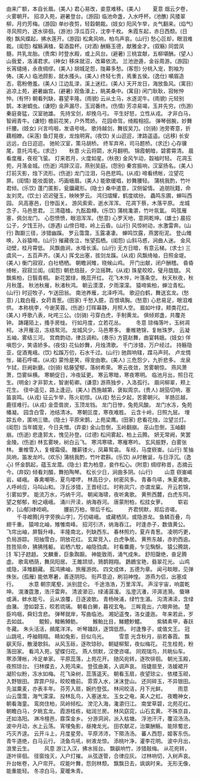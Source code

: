 <!-- { "loadSidebar": true } -->
由来广额，本自长眉。(美人)
君心易改，妾意难移。(美人)
　　夏意
烟云夕卷，火雾朝开。
招凉入苑，避暑登台。(游园)
临池命盏，入水呼杯。(池醮)
风捼翠柳，月灼芳梅。(游园)
单纱夜剪，轻縠朝裁。(妓女)
阳风乍举，炎气翻来。(焰气)
寻风照灼，逐水徘徊。(游池)
浮瓜百只，沈李千枚。
朱霞东起，赤日西颓。(日晚)
飘风蝶起，拂水莲开。(游园)
松禽风响，柏鸟声哀。(山行)
愁心叵却，眼泪难裁。(闺怨)
榴觞满榼，菊酒盈杯。(对酒)
酬觞玉德，献雅金才。(叙觞)
同尝凤髓，共乳龙胎。(贵席)
时登水殿，或上风台。(避暑)
三桃宜献，五柳堪酬。(望人)
山我爱，洛浦君求。(神女)
移床就沼，改幕依流。
兰池逊遁，金谷周游。(游园)
长宵缱绻，永夜绸缪。(美人)
胡城足怨，陇幕多愁。(客怨)
分桃入宠，割袖为俦。(美人)
临池顾影，就水搔头。(美人)
终轻七贵，焉重五侯。(逸仕)
嚬眉造态，雹粉倦羞。(美人)
江边乱渌，溪上迷红。(美人)
天开龙日，海放鱼风。(寓目)
追凉上苑，避暑幽宫。(避暑)
观鱼濠上，眺美桑中。(寓目)
闲门耿耿，寂帐忡忡。(有怀)
朝看列缺，暮望丰隆。(雨貌)
云从土马，水逐泥牛。(雨貌)
元轻别鹊，本谢蜩虫。(谦短)
金声漏尽，玉润番终。(伤情)
芳凉易竭，玉井先穷。(伤游)
秦庭奋猛，汉室驰雄。
先持宝剑，却挽乌弓。
平生好怒，立性从戎。
才非白马，智阙青牛。(谦短)
檐前花笑，户外莺娇。
花园命驾，绮殿相招。
弹琴弱腕，妙舞纤腰。(妓女)
兴言呜咽，发语号咷。
歌持越剑，舞拔吴刀。(剑骑)
池旁寄意，折藕相嫽。(采莲)
鱼灯晃夜，龙烛明宵。(夜饮)
关山迢迢，津路遥遥。(远移)
长安远远，白日迢迢。
驰轮汉室，策马胡桥。
终军弃帛，司马题桥。(求迁)
心存骥尾，意托鸿毛。(求迁)
　　秋意
火云将閟，水月翻明。
锦霞朝暗，碧雾霄清。
晨看度雁，夜视飞萤。
灯来若月，火度如星。(秋夜)
金风乍动，縠袖时轻。
花凋玉苑，月落金城。(伤逝)
鸿辞汉沼，燕别吴庭。(怨别)
秦宫振响，汉室扬名。(美人)
灯前灭影，烛下流形。(伤逝)
龙门泣泪，马邑悲鸣。(从戎)
啼看绣帐，泣望花屏。(闺情)
能妆面貌，巧画蛾眉。(美人)
能歌缓唱，妙舞腰轻。
蒲桃我酌，竹叶君倾。(乐饮)
蓬门匿影，瓮牖藏形。(隐士)
桑中遣意，汉侧留情。
追朋阮籍，命友刘灵。(饮士)
迟迟璧玉，映映罗云。
鸿归熠耀，鹤度缤纷。
蟲鸣东圃，蝉叫西园。
风高塞邑，日惨函关。
游风索索，逝水浑浑。
花凋下蔡，木落平原。
龙城念子，马邑思君。
三清蕴榼，九酝盈樽。(乐饮)
蒲桃瀺灂，竹叶氛氲。
鸣弦雁塞，佩剑龙门。
心怨愤愤，眼泪浑浑。(愁意)
心罗天地，意网乾坤。(雄士)
晨招公子，夕饯王孙。(游遇)
山傍日暗，岭上云昏。(山行)
风惊树动，水激雷奔。(山行)
踟蹰三径，涉猎幽蹊。
罗云霭霭，玉露凄凄。
蝉鸣饮露，燕罢衔泥。
登山雉唤，入谷猿啼。(山行)
摧藏夜泣，怅望孤栖。(闺怨)
山斜马惑，涧曲人迷。
金风动壁，桂月霄低。
风飘曲涧，水噎长溪。(山行)
无方日暗，有意云梯。(求士)
三虞风一，五百声齐。(美人)
挥戈出塞，拔剑龙蹊。(从戎)
风飘绮袖，日照金堤。(美人)
衡门寂寂，白社栖栖。
朝瞻涧雉，晓候山鸡。
开门出献，闭户酬稽。
昏昏绮帐，寂寂兰闺。(闺怨)
朝悲焙鼓，夕泣摇鞞。(从戎)
珠星皎皎，璧月胧胧。
风飘紫柏，日翳青桐。
新花罢绿，晚蕊开红。
花飞木悴，叶落条空。
秋天秋夜，秋月秋蓬。
秋池秋雁，秋渚秋鸿。
朝云漠漠，夕雨濛濛。
猿啼紫柏，蝉泣青松。(山行)
时迎牧子，乍送田翁。
南池养雁，北泽呼鸿。
歌迎白鹤，舞送玄龙。(愁意)
儿栽白薤，女莳青葱。(田家)
千愁入臆，百恨填胸。(愁意)
心悲易足，眼泪难供。
本称桃李，今谢芙蓉。(伤逝)
灯晖幕静，月照人空。
眉如叶绿，颊类花红。(美人)
呼歌八表，叱咤三公。(剑骑)
弓穿白虎，手制黄龙。
俱倾郑盏，共覆尧钟。
踌躇陌上，搔手房栊。
行如月度，立若花丛。
　　冬意
琼梅落叶，玉树凋柯。
冰开雁沼，冻结鸳河。
龙城风少，马邑寒多。
重帷艳锦，复帐珠罗。
云凝五岫，雾结三河。
宫商韵动，律吕调和。(奏乐)
方筵赵舞，曲宴韩娥。(妓女)
佯嗔怨少，笑语娇多。(夜伎)
花仙妙舞，月烛清歌。
千门涉猎，万户经过。
持觞隐亚，促酒嵬峨。(饮)
松蹊万仞，石水千过。(山行)
驰舆响辖，蹀马声珂。
卢龙惆怅，碣石呼嗟。(从戎)
蒙怜是笑，得宠由歌。(美人)
三危怨少，九折悲多。
龙泉乍拭，巨阙新磨。(剑骑)
枯藤望郁，落树希荣。
寒云夜敛，苦雾朝惊。
燕风萧萧，岱雾纵横。
寒朝促日，冷夜延更。
寒云寒暗，寒夜寒明。
临池月出，照日花生。(明金)
才非郭太，智谢荀卿。(谦意)
游燕独步，入洛孤行。
眉间柳翠，颊上花生。
径中遥见，路上逢迎。(美人)
西施越第，褒姒周京。(贵人)
胡笳切响，塞笛哀鸣。(从戎)
征云乍举，陈火初惊。(从戎)
愁云夕起，苦雾朝兴。
羊肠叵越，鹿径难行。(从戎)
金壶兽炭，玉顶龙铛。
龙门日惨，兔苑风酸。
龙门水冻，兔苑幡凝。
园含白雪，池结清冰。
寒朝叵度，寒夜难胜。
云含十岭，日照九层。
埋踪五命，匿响三徵。(隐士)
平原宋鹊，上苑梁鹰。(田家)
悲看花烛，泣望兰灯。(闺怨)
当年婿宠，今日夫憎。(弃妾)
金山忽倒，玉岭翻崩。
巫山忽倒，玉岫翻崩。(伤逝)
悲逢郭太，愧见孙登。(过德)
松间雾起，柏上云腾。
妍无常阙，笑罢金陵。(伤逝)
林玄雾映，树白云飞。
寒鸿寒啸，寒雁寒吟。
玄风振野，白雾张林。
重帷雪入，复幔霜侵。
雕薪镂火，凤幕鸳衾。
车经，马度嵚崟。(山行)
笙抽凤响，笛发龙吟。(欢乐)
蒲桃我酌，竹叶君斟。(乐饮)
从时散诞，与日浮沉。(逸心)
怀金鹊起，蕴玉龙潜。(隐士)
君为柏意，妾作松心。(附意)
绸缪称昔，态摘云今。(弃奴)
倾看刘醑，舞拍陶琴。
松长少日，涧曲多阴。(山行)
　　山意
嵚崟嵑岩，嵯峨。
春禽嘲哳，夏鸟喽啰，
林高日少，树密风多。
青春鸟哢，朱夏禽歌。
人呼岭应，马叫山和。
浮丘涉猎，王晋经过。
时称凤穴，亦谓龙窠。
开云若锦，引雾如罗。
能流万水，巧纳千河。
朝闻海啸，夜听禽歌。
黄熊西麓，白虎东阿。
望之郁郁，盼之峨峨。
涌川开渎，纳海吞河。
唐蒙附柏，松挂女萝。
　　崭岩岞，[山郁]峍崆峒。
　　腰前万柏，带后千松。
　　齐君悯默，郑后咨嗟。
　　千寻嶒腾[月字旁换山字]，万仞嵯峨。
或藏栖凤，或隐游龙。
鱼鳞百叠，鸟翅千重。
猿啼北岫，雉雊南峰。
招河引济，纳海吞江。
时逢赤子，数值黄公。
飞帘出岫，屏翳升峰。
丰隆南北，列缺西东。
春林照灼，夏卉青葱。
凌明巧更，负局游踪。
阳抽雪白，阴放花红。
玄犀竞入，白虎争居。
黄熊东越，赤豹西逾。
狌狌殒命，狒狒残躯。
岩栖六駮，岫隐驺虞。
时看麋鹿，乍见騊駼。
猿公腾跳，[犭军]子趑趄。
文麟重，巨象踟蹰。
神能致雨，涌气成朱。
舒阳罄绝，奋足腾虚。
歌鸾栖荫，舞凤阳居。
王雎颉颃，鳷鹊翱翔。
鶢鶋宝艳，翡翠花光。
山鸡或隐，泽雉翻藏。
孤鸿拂岫，旅雁游岗。
四文成体，五德为章。
闻弓睒眼，见弹侏张。(孤雁)
能依寒暑，善逐阴阳。
衔芦意迫，刷羽神惶。
游燕为侣，出塞成行。
　　水意
朝宗尾壑，派别昆仑。
千途浩浩，万里浑浑。
声淫宇宙，响震乾坤。
滉瀁霆激，浩汗雷奔。
清波瀄汩，绿浦潺湲。
泓澄沆瀁，泙湃涟漪。
蜃琳或满，蚌水能亏。
云从浪覆，日逐波欹。
青杨映浦，绿竹生湄。
沟清沸渎，含绿由潴。
澄如碧玉，皎若琉璃。
朝看白獭，暮视玄龟。
三眸竟出，六眼奔驰。
楚臣呜咽，舜妇含悲。
弹琴就岸，写曲临池。
湘妃遥曳，洛女逶迤。
年来若此，岁去如兹。
　　鲲鲛，鳣鲔鳟鲂。
　　鯸鲐比目，鮷鳢魦鱨。
　　紫鳞素甲，春跃冬藏。
朱头活活，頳尾洋洋。
听琴踊跃，逐饵低昂。
时逢豫子，或值文王。
冠山跳吼，呼舳翱翔。
睛如兔影，目似乌光。
　　雪意
光含秋月，丽若春霞。
飘飖天际，散漫欹斜。
从风玉砾，逐吹琼砂。
朝疑柳絮，夜似梅花。
花生桂苑，粉落田家。
看鸿入苑，望蝶归花。
燕人悯默，汉使咨嗟。
同观瑞鸟，共眺仙车。
寒添薄帐，冷足单家。
平原蕊落，上苑花开。
随风宛转，逐吹徘徊。
朝光玉殿，夜照琼台。
归林蝶去，入苑鸿来。
登弦曲美，入调声哀。
班婕扇至，洛媛裙开
凝阶似粉，冻水如梅。
花飞染树，蕊落遥天。
朝看玉扇，夜望琼尘，
依楼玉砌，入野银田。
霏霏户际，皎皎檐前。
雰雰入水，沫沫登山。
还同碎玉，不异银田。
先滋粟麦，亦表丰年。
芬芳入扇，婉约登弦。
林间皎洁，月下光鲜。
　　雨意
山云霭霭，海气濛濛。
投林乱鸟，入塞迷龙。
玉女之电，美人之虹。
夜瞻神女，朝看海童。
鸾岗住柏，凤岭倾松。
滂沱入海，瀺灂归江。
南堂草碧，北苑花红。
朝瞻白马，夕眺玄龙。
霞游桂栋，础润兰房。
林风窈窕，山石玄黄。
不殊京县，还如洛阳。
淋冷檀邑，霡霂金乡。
分游洞涧，派入枯塘。
浮池汗汗，覆沼汤汤。
波中月动，水上云荡。
宵埋兔影，昼掩龙光。
田农献疋，治粟酬觞。
能除蜀忿，巧灭齐遑。
云开斗上，月度星旁。
平原沛沛，下隰汤汤。
蕃人西怨，姬客东伤。
青牛道绝，白马云行。
浇鱼鸟吼，树液龙惊。
添桃叶净，灌李花明。
波中月出，浪里云生。
　　风意
游江入汉，拂水摇台。
飘飖响竹，涉猎敲梅。
从花宛转，逐叶徘徊。
径窗烛灭，入户灯摧。
从弦逐管，合律应灰。
过林响切，入树声哀。
升台帐卷，入户帘开。
叹能叶舞，怨则林颓。
飘飘日去，飒飒时来。
无形无像，能重能轻。
冬凉白马，夏暖朱青。
